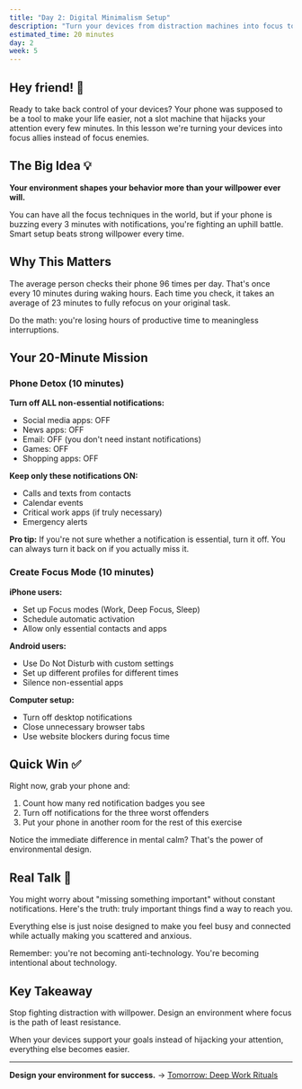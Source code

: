```yaml
---
title: "Day 2: Digital Minimalism Setup"
description: "Turn your devices from distraction machines into focus tools"
estimated_time: 20 minutes
day: 2
week: 5
---
```


## Hey friend! 👋

Ready to take back control of your devices? Your phone was supposed to be a tool to make your life easier, not a slot machine that hijacks your attention every few minutes. In this lesson we're turning your devices into focus allies instead of focus enemies.

## The Big Idea 💡

**Your environment shapes your behavior more than your willpower ever will.**

You can have all the focus techniques in the world, but if your phone is buzzing every 3 minutes with notifications, you're fighting an uphill battle. Smart setup beats strong willpower every time.

## Why This Matters

The average person checks their phone 96 times per day. That's once every 10 minutes during waking hours. Each time you check, it takes an average of 23 minutes to fully refocus on your original task.

Do the math: you're losing hours of productive time to meaningless interruptions.

## Your 20-Minute Mission

### Phone Detox (10 minutes)

**Turn off ALL non-essential notifications:**

- Social media apps: OFF
- News apps: OFF
- Email: OFF (you don't need instant notifications)
- Games: OFF
- Shopping apps: OFF

**Keep only these notifications ON:**

- Calls and texts from contacts
- Calendar events
- Critical work apps (if truly necessary)
- Emergency alerts

**Pro tip:** If you're not sure whether a notification is essential, turn it off. You can always turn it back on if you actually miss it.

### Create Focus Mode (10 minutes)

**iPhone users:**

- Set up Focus modes (Work, Deep Focus, Sleep)
- Schedule automatic activation
- Allow only essential contacts and apps

**Android users:**

- Use Do Not Disturb with custom settings
- Set up different profiles for different times
- Silence non-essential apps

**Computer setup:**

- Turn off desktop notifications
- Close unnecessary browser tabs
- Use website blockers during focus time

## Quick Win ✅

Right now, grab your phone and:

1. Count how many red notification badges you see
2. Turn off notifications for the three worst offenders
3. Put your phone in another room for the rest of this exercise

Notice the immediate difference in mental calm? That's the power of environmental design.

## Real Talk 💬

You might worry about "missing something important" without constant notifications. Here's the truth: truly important things find a way to reach you.

Everything else is just noise designed to make you feel busy and connected while actually making you scattered and anxious.

Remember: you're not becoming anti-technology. You're becoming intentional about technology.

## Key Takeaway

Stop fighting distraction with willpower. Design an environment where focus is the path of least resistance.

When your devices support your goals instead of hijacking your attention, everything else becomes easier.

---

**Design your environment for success.** → [Tomorrow: Deep Work Rituals](./03-deep-work-rituals)

